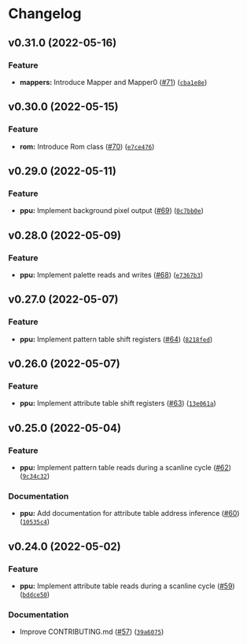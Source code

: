 # Changelog

<!--next-version-placeholder-->

## v0.31.0 (2022-05-16)
### Feature
* **mappers:** Introduce Mapper and Mapper0 ([#71](https://github.com/zeeps31/purenes/issues/71)) ([`cba1e8e`](https://github.com/zeeps31/purenes/commit/cba1e8e45bda6d263970f658e37b02ab56a4aecd))

## v0.30.0 (2022-05-15)
### Feature
* **rom:** Introduce Rom class ([#70](https://github.com/zeeps31/purenes/issues/70)) ([`e7ce476`](https://github.com/zeeps31/purenes/commit/e7ce476bc4d949943eec2b21dbd4fa2fc7b0c271))

## v0.29.0 (2022-05-11)
### Feature
* **ppu:** Implement background pixel output ([#69](https://github.com/zeeps31/purenes/issues/69)) ([`0c7bb0e`](https://github.com/zeeps31/purenes/commit/0c7bb0ebdc763c36ed13f37ac8a30a43b2d184fc))

## v0.28.0 (2022-05-09)
### Feature
* **ppu:** Implement palette reads and writes ([#68](https://github.com/zeeps31/purenes/issues/68)) ([`e7367b3`](https://github.com/zeeps31/purenes/commit/e7367b3bbc0dcaf0685de89e93bd51a1c80829d3))

## v0.27.0 (2022-05-07)
### Feature
* **ppu:** Implement pattern table shift registers ([#64](https://github.com/zeeps31/purenes/issues/64)) ([`8218fed`](https://github.com/zeeps31/purenes/commit/8218fed23f12ac4c59dd3a71499d874b4e65ca1e))

## v0.26.0 (2022-05-07)
### Feature
* **ppu:** Implement attribute table shift registers ([#63](https://github.com/zeeps31/purenes/issues/63)) ([`13e061a`](https://github.com/zeeps31/purenes/commit/13e061aebde6a0302cce880da75087a5e5281ab1))

## v0.25.0 (2022-05-04)
### Feature
* **ppu:** Implement pattern table reads during a scanline cycle ([#62](https://github.com/zeeps31/purenes/issues/62)) ([`9c34c32`](https://github.com/zeeps31/purenes/commit/9c34c32b9b5d4d863ade648e13bfdaf3bb0bb2fa))

### Documentation
* **ppu:** Add documentation for attribute table address inference ([#60](https://github.com/zeeps31/purenes/issues/60)) ([`10535c4`](https://github.com/zeeps31/purenes/commit/10535c427218d58317147213341421e0d6c45975))

## v0.24.0 (2022-05-02)
### Feature
* **ppu:** Implement attribute table reads during a scanline cycle ([#59](https://github.com/zeeps31/purenes/issues/59)) ([`bddce50`](https://github.com/zeeps31/purenes/commit/bddce50544ec2c9b844a0d540b02c85670d9ca18))

### Documentation
* Improve CONTRIBUTING.md ([#57](https://github.com/zeeps31/purenes/issues/57)) ([`39a6075`](https://github.com/zeeps31/purenes/commit/39a60755d6432b901c0c7ac918e16bd9685aa141))
